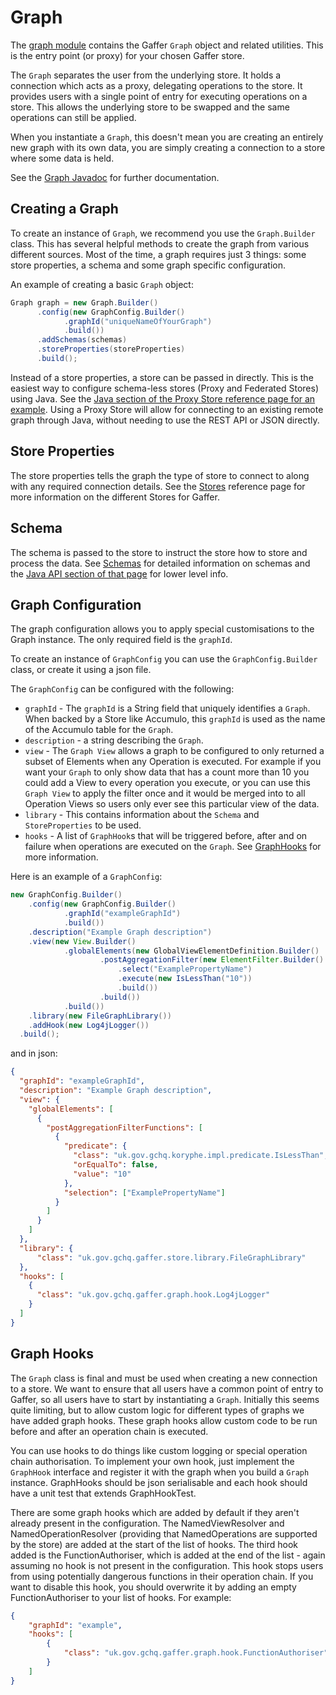 # Graph

The [graph module](https://github.com/gchq/Gaffer/tree/master/core/graph) contains the Gaffer `Graph` object and related utilities. This is the entry point (or proxy) for your chosen Gaffer store.

The `Graph` separates the user from the underlying store. It holds a connection which acts as a proxy, delegating operations to the store.
It provides users with a single point of entry for executing operations on a store. This allows the underlying store to be swapped and the same operations can still be applied.

When you instantiate a `Graph`, this doesn't mean you are creating an entirely new graph with its own data, you are simply creating a connection to a store where some data is held.

See the [Graph Javadoc](https://gchq.github.io/Gaffer/uk/gov/gchq/gaffer/graph/package-summary.html) for further documentation.

## Creating a Graph

To create an instance of `Graph`, we recommend you use the `Graph.Builder` class. This has several helpful methods to create the graph from various different sources.
Most of the time, a graph requires just 3 things: some store properties, a schema and some graph specific configuration.

An example of creating a basic `Graph` object:

```java
Graph graph = new Graph.Builder()
      .config(new GraphConfig.Builder()
            .graphId("uniqueNameOfYourGraph")
            .build())
      .addSchemas(schemas)
      .storeProperties(storeProperties)
      .build();
```

Instead of a store properties, a store can be passed in directly. This is the easiest way to configure schema-less stores (Proxy and Federated Stores) using Java. See the [Java section of the Proxy Store reference page for an example](../../../administration-guide/gaffer-stores/proxy-store.md#using-a-proxystore-from-java). Using a Proxy Store will allow for connecting to an existing remote graph through Java, without needing to use the REST API or JSON directly.

## Store Properties
The store properties tells the graph the type of store to connect to along with any required connection details. See the [Stores](../../../administration-guide/gaffer-stores/store-guide.md) reference page for more information on the different Stores for Gaffer.

## Schema
The schema is passed to the store to instruct the store how to store and process the data.
See [Schemas](../../../administration-guide/gaffer-config/schema.md) for detailed information on schemas and the [Java API section of that page](../../../administration-guide/gaffer-config/schema.md#java-api) for lower level info.

## Graph Configuration
The graph configuration allows you to apply special customisations to the Graph instance. The only required field is the `graphId`.

To create an instance of `GraphConfig` you can use the `GraphConfig.Builder` class, or create it using a json file.

The `GraphConfig` can be configured with the following:

 - `graphId` - The `graphId` is a String field that uniquely identifies a `Graph`. When backed by a Store like Accumulo, this `graphId` is used as the name of the Accumulo table for the `Graph`.
 - `description` - a string describing the `Graph`.
 - `view` - The `Graph View` allows a graph to be configured to only returned a subset of Elements when any Operation is executed. For example if you want your `Graph` to only show data that has a count more than 10 you could add a View to every operation you execute, or you can use this `Graph View` to apply the filter once and it would be merged into to all Operation Views so users only ever see this particular view of the data.
 - `library` - This contains information about the `Schema` and `StoreProperties` to be used.
 - `hooks` - A list of `GraphHook`s that will be triggered before, after and on failure when operations are executed on the `Graph`. See [GraphHooks](#graph-hooks) for more information.

Here is an example of a `GraphConfig`:

```java
new GraphConfig.Builder()
    .config(new GraphConfig.Builder()
            .graphId("exampleGraphId")
            .build())
    .description("Example Graph description")
    .view(new View.Builder()
            .globalElements(new GlobalViewElementDefinition.Builder()
                    .postAggregationFilter(new ElementFilter.Builder()
                        .select("ExamplePropertyName")
                        .execute(new IsLessThan("10"))
                        .build())
                    .build())
            .build())
    .library(new FileGraphLibrary())
    .addHook(new Log4jLogger())
  .build();
```

and in json:

```json
{
  "graphId": "exampleGraphId",
  "description": "Example Graph description",
  "view": {
    "globalElements": [
      {
        "postAggregationFilterFunctions": [
          {
            "predicate": {
              "class": "uk.gov.gchq.koryphe.impl.predicate.IsLessThan",
              "orEqualTo": false,
              "value": "10"
            },
            "selection": ["ExamplePropertyName"]
          }
        ]
      }
    ]
  },
  "library": {
      "class": "uk.gov.gchq.gaffer.store.library.FileGraphLibrary"
  },
  "hooks": [
    {
      "class": "uk.gov.gchq.gaffer.graph.hook.Log4jLogger"
    }
  ]
}
```

## Graph Hooks
The `Graph` class is final and must be used when creating a new connection to a store. We want to ensure that all users have a common point of entry to Gaffer, so all users have to start by instantiating a `Graph`.
Initially this seems quite limiting, but to allow custom logic for different types of graphs we have added graph hooks. These graph hooks allow custom code to be run before and after an operation chain is executed.

You can use hooks to do things like custom logging or special operation chain authorisation. To implement your own hook, just implement the `GraphHook` interface and register it with the graph when you build a `Graph` instance.
GraphHooks should be json serialisable and each hook should have a unit test that extends GraphHookTest.

There are some graph hooks which are added by default if they aren't already present in the configuration. The NamedViewResolver and NamedOperationResolver (providing that NamedOperations are supported by the store) are added at the start of the list of hooks.
The third hook added is the FunctionAuthoriser, which is added at the end of the list - again assuming no hook is not present in the configuration. This hook stops users from using potentially dangerous functions in their operation chain.
If you want to disable this hook, you should overwrite it by adding an empty FunctionAuthoriser to your list of hooks. For example:

```json
{
    "graphId": "example",
    "hooks": [
        {
            "class": "uk.gov.gchq.gaffer.graph.hook.FunctionAuthoriser"
        }
    ]
}
```
